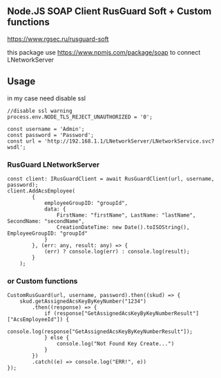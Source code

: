 ## Node.JS SOAP Client RusGuard Soft + Custom functions
https://www.rgsec.ru/rusguard-soft

this package use https://www.npmjs.com/package/soap to connect LNetworkServer

## Usage

in my case need disable ssl
````
//disable ssl warning
process.env.NODE_TLS_REJECT_UNAUTHORIZED = '0';

const username = 'Admin';
const password = 'Password';
const url = 'http://192.168.1.1/LNetworkServer/LNetworkService.svc?wsdl';
````

### RusGuard LNetworkServer
```
const client: IRusGuardClient = await RusGuardClient(url, username, password);
client.AddAcsEmployee(
        {
            employeeGroupID: "groupId",
            data: {
                FirstName: "firstName", LastName: "lastName", SecondName: "secondName",
                CreationDateTime: new Date().toISOString(), EmployeeGroupID: "groupId"
            }
        }, (err: any, result: any) => {
            (err) ? console.log(err) : console.log(result);
        }
    );
```


### or Custom functions

```
CustomRusGuard(url, username, password).then((skud) => {
    skud.getAssignedAcsKeyByKeyNumber("1234")
        .then((response) => {
            if (response["GetAssignedAcsKeyByKeyNumberResult"]["AcsEmployeeId"]) {
                console.log(response["GetAssignedAcsKeyByKeyNumberResult"]);
            } else {
                console.log("Not Found Key Create...")
            }
        })
        .catch((e) => console.log("ERR!", e))
});
```